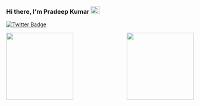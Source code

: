 ### Hi there, I'm Pradeep Kumar <img src="https://media.giphy.com/media/kG1xbICnT04oYo5Y8a/giphy.gif" width="25px" height="20px">

[![Twitter Badge](https://img.shields.io/badge/-Twitter-00acee?style=flat-square&logo=Twitter&logoColor=white)](https://twitter.com/pradeepkr1003)


<img height="180em" align="left" src="https://github-readme-stats.vercel.app/api?username=pradeepkr1003&show_icons=true&hide_border=true&&count_private=true&include_all_commits=true" />
<img height="180em" align="right" src="https://github-readme-stats.vercel.app/api/wakatime?username=pradeepkr1003&layout=compact"/>
